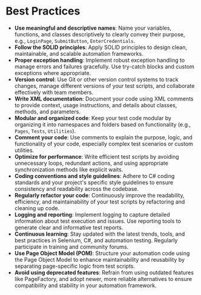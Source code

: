 # Best Practices

- **Use meaningful and descriptive names**: Name your variables, functions, and classes descriptively to clearly convey their purpose, e.g., `LoginPage`, `SubmitButton`, `EnterCredentials`.
- **Follow the SOLID principles**: Apply SOLID principles to design clean, maintainable, and scalable automation frameworks.
- **Proper exception handling**: Implement robust exception handling to manage errors and failures gracefully. Use try-catch blocks and custom exceptions where appropriate.
- **Version control**: Use Git or other version control systems to track changes, manage different versions of your test scripts, and collaborate effectively with team members.
- **Write XML documentation**: Document your code using XML comments to provide context, usage instructions, and details about classes, methods, and parameters.
- **Modular and organized code**: Keep your test code modular by organizing it into namespaces and folders based on functionality (e.g., `Pages`, `Tests`, `Utilities`).
- **Comment your code**: Use comments to explain the purpose, logic, and functionality of your code, especially complex test scenarios or custom utilities.
- **Optimize for performance**: Write efficient test scripts by avoiding unnecessary loops, redundant actions, and using appropriate synchronization methods like explicit waits.
- **Coding conventions and style guidelines**: Adhere to C# coding standards and your project's specific style guidelines to ensure consistency and readability across the codebase.
- **Regularly refactor your code**: Continuously improve the readability, efficiency, and maintainability of your test scripts by refactoring and cleaning up code.
- **Logging and reporting**: Implement logging to capture detailed information about test execution and issues. Use reporting tools to generate clear and informative test reports.
- **Continuous learning**: Stay updated with the latest trends, tools, and best practices in Selenium, C#, and automation testing. Regularly participate in training and community forums.
- **Use Page Object Model (POM)**: Structure your automation code using the Page Object Model to enhance maintainability and reusability by separating page-specific logic from test scripts.
- **Avoid using deprecated features**: Refrain from using outdated features like PageFactory, and adopt newer, more reliable alternatives to ensure compatibility and stability in your automation framework.
